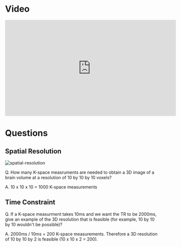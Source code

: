 # Video

<iframe width="560" height="315" src="https://www.youtube.com/embed/PxqDjhO9FUs" frameborder="0" allow="accelerometer; autoplay; encrypted-media; gyroscope; picture-in-picture" allowfullscreen></iframe>

# Questions

## Spatial Resolution

![spatial-resolution](spatial-resolution.png)

Q. How many K-space measruments are needed to obtain a 3D image of a brain volume at a resolution of 10 by 10 by 10 voxels?

A. 10 x 10 x 10 = 1000 K-space measurements

## Time Constraint

Q. If a K-space measurment takes 10ms and we want the TR to be 2000ms, give an example of the 3D resolution that is feasible (for example, 10 by 10 by 10 wouldn't be possible)?

A. 2000ms / 10ms = 200 K-space measurements. Therefore a 3D resolution of 10 by 10 by 2 is feasible (10 x 10 x 2 = 200).
